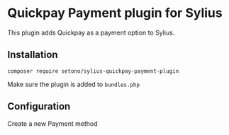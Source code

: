 # Quickpay Payment plugin for Sylius

This plugin adds Quickpay as a payment option to Sylius.

## Installation

``composer require setono/sylius-quickpay-payment-plugin``

Make sure the plugin is added to `bundles.php`

## Configuration

Create a new Payment method
